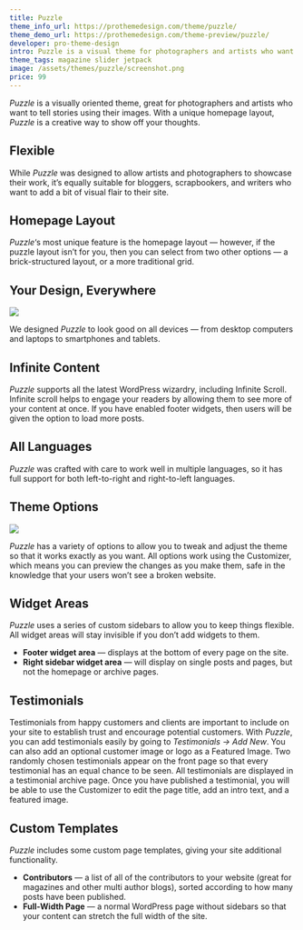 ```yaml
---
title: Puzzle
theme_info_url: https://prothemedesign.com/theme/puzzle/
theme_demo_url: https://prothemedesign.com/theme-preview/puzzle/
developer: pro-theme-design
intro: Puzzle is a visual theme for photographers and artists who want to tell stories.
theme_tags: magazine slider jetpack
image: /assets/themes/puzzle/screenshot.png
price: 99
---
```


<em>Puzzle</em> is a visually oriented theme, great for photographers and artists who want to tell stories using their images. With a unique homepage layout, <em>Puzzle</em> is a creative way to show off your thoughts.

## Flexible

While <em>Puzzle</em> was designed to allow artists and photographers to showcase their work, it’s equally suitable for bloggers, scrapbookers, and writers who want to add a bit of visual flair to their site.

## Homepage Layout

<em>Puzzle</em>‘s most unique feature is the homepage layout — however, if the puzzle layout isn’t for you, then you can select from two other options — a brick-structured layout, or a more traditional grid.

## Your Design, Everywhere

<img src="https://theme.files.wordpress.com/2014/05/place_to_5-31-2014-7-10-55-pm-e1401564990102.jpg?w=768&h=379" />

We designed <em>Puzzle</em> to look good on all devices — from desktop computers and laptops to smartphones and tablets.

## Infinite Content

<em>Puzzle</em> supports all the latest WordPress wizardry, including Infinite Scroll. Infinite scroll helps to engage your readers by allowing them to see more of your content at once. If you have enabled footer widgets, then users will be given the option to load more posts.

## All Languages

<em>Puzzle</em> was crafted with care to work well in multiple languages, so it has full support for both left-to-right and right-to-left languages.

## Theme Options

<img src="https://theme.files.wordpress.com/2014/05/puzzle-layout-demo.gif?w=640" />

<em>Puzzle</em> has a variety of options to allow you to tweak and adjust the theme so that it works exactly as you want. All options work using the Customizer, which means you can preview the changes as you make them, safe in the knowledge that your users won’t see a broken website.

## Widget Areas

<em>Puzzle</em> uses a series of custom sidebars to allow you to keep things flexible. All widget areas will stay invisible if you don’t add widgets to them.

* <strong>Footer widget area</strong> — displays at the bottom of every page on the site.
* <strong>Right sidebar widget area</strong> — will display on single posts and pages, but not the homepage or archive pages.

## Testimonials

Testimonials from happy customers and clients are important to include on your site to establish trust and encourage potential customers. With <em>Puzzle</em>, you can add testimonials easily by going to <em>Testimonials → Add New</em>. You can also add an optional customer image or logo as a Featured Image. Two randomly chosen testimonials appear on the front page so that every testimonial has an equal chance to be seen. All testimonials are displayed in a testimonial archive page. Once you have published a testimonial, you will be able to use the Customizer to edit the page title, add an intro text, and a featured image.

## Custom Templates

<em>Puzzle</em> includes some custom page templates, giving your site additional functionality.

* <strong>Contributors</strong> — a list of all of the contributors to your website (great for magazines and other multi author blogs), sorted according to how many posts have been published.
* <strong>Full-Width Page</strong> — a normal WordPress page without sidebars so that your content can stretch the full width of the site.

